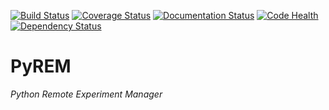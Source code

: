 [![Build Status](https://travis-ci.org/emichael/PyREM.svg?branch=master)](https://travis-ci.org/emichael/PyREM)
[![Coverage Status](https://coveralls.io/repos/emichael/PyREM/badge.svg?branch=master&service=github)](https://coveralls.io/github/emichael/PyREM?branch=master)
[![Documentation Status](https://readthedocs.org/projects/pyrem/badge/?version=latest)](http://pyrem.readthedocs.org/en/latest/?badge=latest)
[![Code Health](https://landscape.io/github/emichael/PyREM/master/landscape.svg?style=flat)](https://landscape.io/github/emichael/PyREM/master)
[![Dependency Status](https://gemnasium.com/emichael/PyREM.svg)](https://gemnasium.com/emichael/PyREM)

# PyREM
*Python Remote Experiment Manager*
